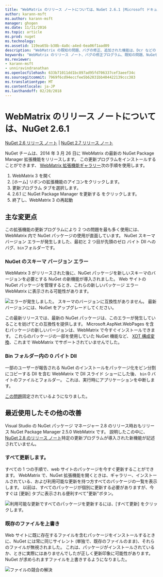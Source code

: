```yaml
---
title: "WebMatrix のリリース ノートについては、NuGet 2.6.1 |Microsoft ドキュメント"
author: karann-msft
ms.author: karann-msft
manager: ghogen
ms.date: 11/11/2016
ms.topic: article
ms.prod: nuget
ms.technology: 
ms.assetid: 119ea65b-b38b-4a8c-a4ed-6ea06f1aad09
description: "WebMatrix の既知の問題、バグの修正、追加された機能は、Dcr などの NuGet 2.6.1 のリリース ノートです。"
keywords: "WebMatrix のリリース ノート、バグの修正プログラム、既知の問題、NuGet 2.6.1 Dcr、機能の追加"
ms.reviewer:
- karann-msft
- unniravindranathan
ms.openlocfilehash: 633b71011dd1bc897ad95fd706337cef3aeef34c
ms.sourcegitcommit: 7969f6cd94eccfee5b62031bb404422139ccc383
ms.translationtype: MT
ms.contentlocale: ja-JP
ms.lasthandoff: 02/20/2018
---
```

# <a name="nuget-261-for-webmatrix-release-notes"></a>WebMatrix のリリース ノートについては、NuGet 2.6.1

[NuGet 2.6 リリース ノート](../release-notes/nuget-2.6.md) | [NuGet 2.7 リリース ノート](../release-notes/nuget-2.7.md)

NuGet チームは、2014 年 3 月 26 日に WebMatrix の最新の NuGet Package Manager 拡張機能をリリースします。  この更新プログラムをインストールすることができます、 [WebMatrix 拡張機能ギャラリー](https://blogs.iis.net/webmatrix/retiring-the-webmatrix-extensions-gallery)次の手順を使用します。

1. WebMatrix 3 を開く
1. [ホーム] リボンの拡張機能のアイコンをクリックします。
1. 更新プログラム タブを選択します。
1. 2.6.1 に NuGet Package Manager を更新する をクリックします。
1. 終了し、WebMatrix 3 の再起動

## <a name="notable-changes"></a>主な変更点

この拡張機能の更新プログラムにより 2 つの問題を最も多く使用には、WebMatrix 内で NuGet パッケージの使用が直面しています。  NuGet スキーマ バージョン エラーが発生しました、最初と 2 つ目が先頭のゼロ バイト Dll へのバグ、`bin`フォルダーです。

### <a name="nuget-schema-version-error"></a>NuGet のスキーマ バージョン エラー

WebMatrix 3 がリリースされた後に、NuGet パッケージを新しいスキーマのバージョンを必要とする NuGet の新機能が導入されました。  Web サイトの NuGet パッケージを管理するとき、これらの新しいパッケージ エラー WebMatrix に表示される可能性があります。

![エラーが発生しました。 スキーマのバージョンに互換性がありません。 最新バージョンには、NuGet をアップグレードしてください。](./media/NuGet-2.8/webmatrix-schema-version.png)

この最新リリースでは、最新の NuGet パッケージは、このエラーが発生していることを妨げてとの互換性を提供します。 Microsoft.AspNet.WebPages を含むパッケージの新しいバージョンは、WebMatrix で今すぐインストールできます。  これらのパッケージの一部を使用していた NuGet 機能など、 [XDT 構成変換](../release-notes/nuget-2.6.md#xdt)、これまで WebMatrix でサポートされていませんでした。

### <a name="zero-byte-dlls-in-bin-folder"></a>Bin フォルダー内の 0 バイト Dll

一部のユーザーが報告される NuGet のインストールをパッケージ化をビン分割にコピーする Dll を含む WebMatrix で Dll スライド ショーにした後、 `bin` 0 バイトのファイルとフォルダー。  これは、実行時にアプリケーションを中断します。

[この問題](https://nuget.codeplex.com/workitem/4060)固定されているようになりました。

## <a name="other-recent-improvements"></a>最近使用したその他の改善

Visual Studio の NuGet パッケージ マネージャー 2.8 のリリース時おもリリース NuGet Package Manager 2.5.0 WebMatrix です。  説明したこの中に、 [NuGet 2.8 のリリース ノート](../release-notes/nuget-2.8.md#webmatrix-nuget-client-updates)特定の更新プログラムが導入された新機能が記述されていません。

### <a name="update-all"></a>すべて更新します。

すべての 1 つの手順で、web サイトのパッケージを今すぐ更新することができます。  WebMatrix で、NuGet 拡張機能を開くときは、ギャラリー、インストールされている、および利用可能な更新を持つ方すべてのパッケージの一覧を表示します。  以前は、すべてのパッケージが個別に更新する必要がありますが、今すぐは [更新] タブに表示される便利すべて"更新"ボタン。

![利用可能な更新ですべてのパッケージを更新するには、[すべて更新] をクリックします。](./media/NuGet-2.8/webmatrix-update-all.png)

### <a name="overwrite-existing-files"></a>既存のファイルを上書き

Web サイトに既に存在するファイルを含むパッケージをインストールするときに、NuGet には常に同じサイレント (単独で、既存のファイルのまま)、それらのファイルが無視されました。  これは、パッケージがインストールされているか、ときに実際にはありませんでしたが正しく更新印象に可能性があります。  NuGet が求められますファイルを上書きするようになりました。

![ファイルの競合の解決](./media/NuGet-2.8/webmatrix-overwrite-file.png)
